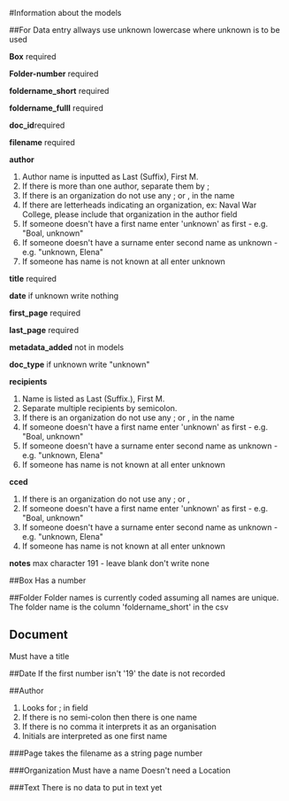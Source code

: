#Information about the models

##For Data entry
allways use unknown lowercase where unknown is to be used


**Box** required

**Folder-number** required

**foldername_short** required

**foldername_fulll** required

**doc_id**required

**filename** required

**author**
1. Author name is inputted as Last (Suffix), First M.
1. If there is more than one author, separate them by ;
1. If there is an organization do not use any ; or , in the name
1. If there are letterheads indicating an organization, ex: Naval War College, please include 
that organization in the author field
1. If someone doesn't have a first name enter 'unknown' as first - e.g. "Boal, unknown"
1. If someone doesn't have a surname enter second name as unknown - e.g. "unknown, Elena"
1. If someone has name is not known at all enter unknown 

**title** required

**date** if unknown write nothing

**first_page** required

**last_page** required

**metadata_added** not in models

**doc_type** if unknown write "unknown"

**recipients** 

1. Name is listed as Last (Suffix.), First M.
1. Separate multiple recipients by semicolon.
1. If there is an organization do not use any ; or , in the name
1. If someone doesn't have a first name enter 'unknown' as first - e.g. "Boal, unknown"
1. If someone doesn't have a surname enter second name as unknown - e.g. "unknown, Elena"
1. If someone has name is not known at all enter unknown 

**cced**
1. If there is an organization do not use any ; or , 
1. If someone doesn't have a first name enter 'unknown' as first - e.g. "Boal, unknown"
1. If someone doesn't have a surname enter second name as unknown - e.g. "unknown, Elena"
1. If someone has name is not known at all enter unknown 

**notes** max character 191 - leave blank don't write none

##Box
Has a number 


##Folder
Folder names is currently coded assuming all names are unique. The folder name is the column 
'foldername_short' in the csv


## Document
Must have a title


##Date
If the first number isn't '19' the date is not recorded


##Author
1. Looks for ; in field 
1. If there is no semi-colon then there is one name 
1. If there is no comma it interprets it as an organisation
1. Initials are interpreted as one first name



###Page
takes the filename as a string
page number


###Organization 
Must have a name
Doesn't need a Location

###Text
There is no data to put in text yet